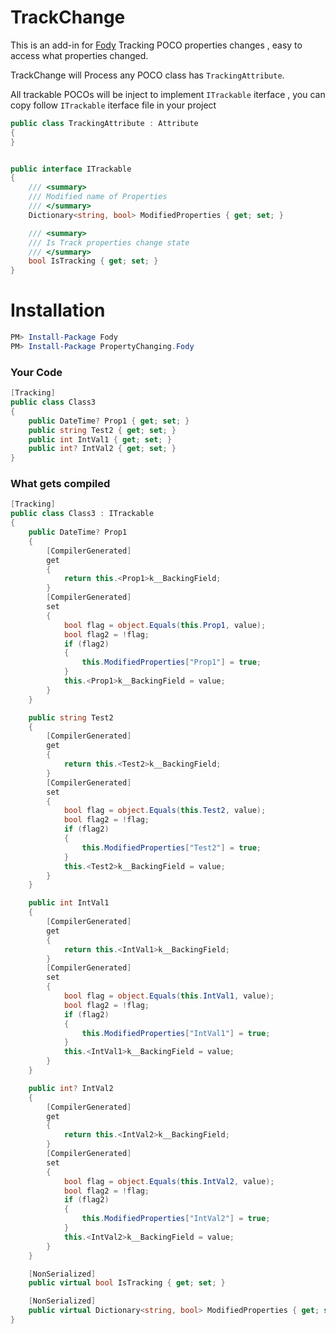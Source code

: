 # TrackChange
This is an add-in for [Fody](https://github.com/Fody/Home/)
Tracking POCO properties changes , easy to access what properties changed.

TrackChange will Process any POCO class has  `TrackingAttribute`.

All trackable POCOs will be inject to implement `ITrackable` iterface , you can copy follow `ITrackable` iterface file in your project

```csharp
public class TrackingAttribute : Attribute
{
}


public interface ITrackable
{
    /// <summary>
    /// Modified name of Properties 
    /// </summary>
    Dictionary<string, bool> ModifiedProperties { get; set; }

    /// <summary>
    /// Is Track properties change state
    /// </summary>
    bool IsTracking { get; set; }
}
```

# Installation

```powershell
PM> Install-Package Fody
PM> Install-Package PropertyChanging.Fody
```


### Your Code

```csharp
[Tracking]
public class Class3
{
    public DateTime? Prop1 { get; set; }
    public string Test2 { get; set; }
    public int IntVal1 { get; set; }
    public int? IntVal2 { get; set; }
}
```

### What gets compiled
```csharp
[Tracking]
public class Class3 : ITrackable
{
    public DateTime? Prop1
    {
        [CompilerGenerated]
        get
        {
            return this.<Prop1>k__BackingField;
        }
        [CompilerGenerated]
        set
        {
            bool flag = object.Equals(this.Prop1, value);
            bool flag2 = !flag;
            if (flag2)
            {
                this.ModifiedProperties["Prop1"] = true;
            }
            this.<Prop1>k__BackingField = value;
        }
    }

    public string Test2
    {
        [CompilerGenerated]
        get
        {
            return this.<Test2>k__BackingField;
        }
        [CompilerGenerated]
        set
        {
            bool flag = object.Equals(this.Test2, value);
            bool flag2 = !flag;
            if (flag2)
            {
                this.ModifiedProperties["Test2"] = true;
            }
            this.<Test2>k__BackingField = value;
        }
    }

    public int IntVal1
    {
        [CompilerGenerated]
        get
        {
            return this.<IntVal1>k__BackingField;
        }
        [CompilerGenerated]
        set
        {
            bool flag = object.Equals(this.IntVal1, value);
            bool flag2 = !flag;
            if (flag2)
            {
                this.ModifiedProperties["IntVal1"] = true;
            }
            this.<IntVal1>k__BackingField = value;
        }
    }

    public int? IntVal2
    {
        [CompilerGenerated]
        get
        {
            return this.<IntVal2>k__BackingField;
        }
        [CompilerGenerated]
        set
        {
            bool flag = object.Equals(this.IntVal2, value);
            bool flag2 = !flag;
            if (flag2)
            {
                this.ModifiedProperties["IntVal2"] = true;
            }
            this.<IntVal2>k__BackingField = value;
        }
    }

    [NonSerialized]
    public virtual bool IsTracking { get; set; }

    [NonSerialized]
    public virtual Dictionary<string, bool> ModifiedProperties { get; set; } = new Dictionary<string, bool>();
}

```
